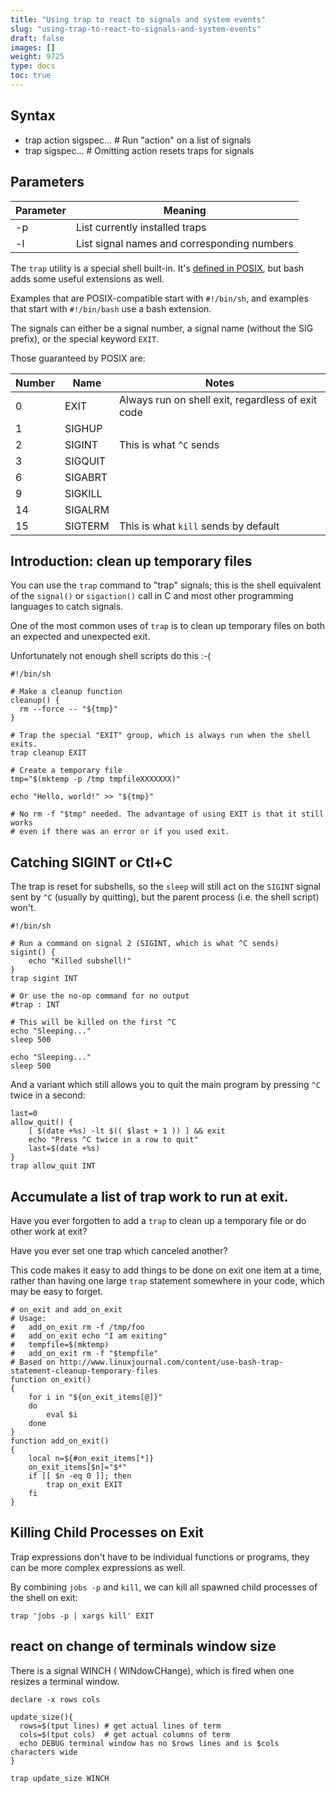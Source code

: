 ```yaml
---
title: "Using trap to react to signals and system events"
slug: "using-trap-to-react-to-signals-and-system-events"
draft: false
images: []
weight: 9725
type: docs
toc: true
---
```


## Syntax
- trap action sigspec... # Run "action" on a list of signals
- trap sigspec... # Omitting action resets traps for signals

## Parameters
|Parameter|Meaning|
|----|----|
|-p|List currently installed traps|
|-l|List signal names and corresponding numbers

The `trap` utility is a special shell built-in. It's [defined in POSIX](http://pubs.opengroup.org/onlinepubs/9699919799/utilities/V3_chap02.html#trap), but bash adds some useful extensions as well.

Examples that are POSIX-compatible start with `#!/bin/sh`, and examples that start with `#!/bin/bash` use a bash extension.

The signals can either be a signal number, a signal name (without the SIG prefix), or the special keyword `EXIT`.

Those guaranteed by POSIX are:


Number | Name    | Notes
-------|---------|-------
0      | EXIT    | Always run on shell exit, regardless of exit code
1      | SIGHUP  | 
2      | SIGINT  | This is what `^C` sends
3      | SIGQUIT |
6      | SIGABRT |
9      | SIGKILL |
14     | SIGALRM |
15     | SIGTERM | This is what `kill` sends by default


## Introduction: clean up temporary files
You can use the `trap` command to "trap" signals; this is the shell equivalent of the `signal()` or `sigaction()` call in C and most other programming languages to catch signals.

One of the most common uses of `trap` is to clean up temporary files on both an expected and unexpected exit.

Unfortunately not enough shell scripts do this :-(

    #!/bin/sh
    
    # Make a cleanup function
    cleanup() {
      rm --force -- "${tmp}"
    }
    
    # Trap the special "EXIT" group, which is always run when the shell exits.
    trap cleanup EXIT
    
    # Create a temporary file
    tmp="$(mktemp -p /tmp tmpfileXXXXXXX)"
    
    echo "Hello, world!" >> "${tmp}"

    # No rm -f "$tmp" needed. The advantage of using EXIT is that it still works
    # even if there was an error or if you used exit.

## Catching SIGINT or Ctl+C
The trap is reset for subshells, so the `sleep` will still act on the `SIGINT` signal sent by `^C` (usually by quitting), but the parent process (i.e. the shell script) won't.

    #!/bin/sh

    # Run a command on signal 2 (SIGINT, which is what ^C sends)
    sigint() {
        echo "Killed subshell!"
    }
    trap sigint INT

    # Or use the no-op command for no output
    #trap : INT

    # This will be killed on the first ^C
    echo "Sleeping..."
    sleep 500

    echo "Sleeping..."
    sleep 500


And a variant which still allows you to quit the main program by pressing `^C` twice in a second:

    last=0
    allow_quit() {
        [ $(date +%s) -lt $(( $last + 1 )) ] && exit
        echo "Press ^C twice in a row to quit"
        last=$(date +%s)
    }
    trap allow_quit INT


## Accumulate a list of trap work to run at exit.
Have you ever forgotten to add a `trap` to clean up a temporary file or do other work at exit?

Have you ever set one trap which canceled another?

This code makes it easy to add things to be done on exit one item at a time, rather than having one large `trap` statement somewhere in your code, which may be easy to forget.


```
# on_exit and add_on_exit
# Usage:
#   add_on_exit rm -f /tmp/foo
#   add_on_exit echo "I am exiting"
#   tempfile=$(mktemp)
#   add_on_exit rm -f "$tempfile"
# Based on http://www.linuxjournal.com/content/use-bash-trap-statement-cleanup-temporary-files
function on_exit()
{
    for i in "${on_exit_items[@]}"
    do
        eval $i
    done
}
function add_on_exit()
{
    local n=${#on_exit_items[*]}
    on_exit_items[$n]="$*"
    if [[ $n -eq 0 ]]; then
        trap on_exit EXIT
    fi
}
```


## Killing Child Processes on Exit
Trap expressions don't have to be individual functions or programs, they can be more complex expressions as well.

By combining `jobs -p` and `kill`, we can kill all spawned child processes of the shell on exit:

    trap 'jobs -p | xargs kill' EXIT



## react on change of terminals window size
There is a signal WINCH ( WINdowCHange), which is fired when one resizes a terminal window.

    declare -x rows cols
     
    update_size(){
      rows=$(tput lines) # get actual lines of term
      cols=$(tput cols)  # get actual columns of term
      echo DEBUG terminal window has no $rows lines and is $cols characters wide
    }
    
    trap update_size WINCH

